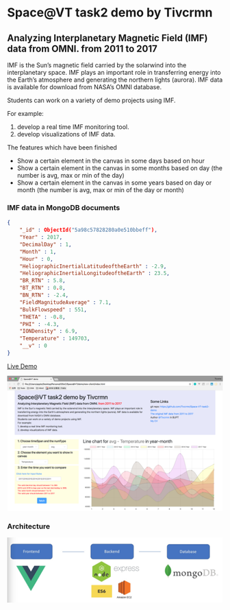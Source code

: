 # Space@VT task2 demo by Tivcrmn

## Analyzing Interplanetary Magnetic Field (IMF) data from OMNI. from 2011 to 2017

IMF is the Sun’s magnetic field carried by the solarwind into the interplanetary space. 
IMF plays an important role in transferring energy into the Earth’s atmosphere and generating the northern lights (aurora). 
IMF data is available for download from NASA’s OMNI database. 

Students can work on a variety of demo projects using IMF. 

For example: 

1. develop a real time IMF monitoring tool. 
2. develop visualizations of IMF data.

The features which have been finished

 - Show a certain element in the canvas in some days based on hour
 - Show a certain element in the canvas in some months based on day (the number is avg, max or min of the day)
 - Show a certain element in the canvas in some years based on day or month (the number is avg, max or min of the day or month)


### IMF data in MongoDB documents 

```json
{
    "_id" : ObjectId("5a98c57828280a0e510bbeff"),
    "Year" : 2017,
    "DecimalDay" : 1,
    "Month" : 1,
    "Hour" : 0,
    "HeliographicInertialLatitudeoftheEarth" : -2.9,
    "HeliographicInertialLongitudeoftheEarth" : 23.5,
    "BR_RTN" : 5.8,
    "BT_RTN" : 0.8,
    "BN_RTN" : -2.4,
    "FieldMagnitudeAverage" : 7.1,
    "BulkFlowspeed" : 551,
    "THETA" : -0.8,
    "PHI" : -4.3,
    "IONDensity" : 6.9,
    "Temperature" : 149703,
    "__v" : 0
}
```
 
[Live Demo](http://tivarea.top/space-vt)

![](images/new_space_vt.png)

### Architecture

![](images/architecture.jpg)